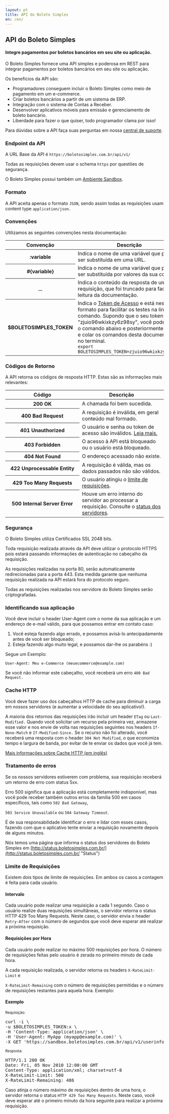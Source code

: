 ```yaml
---
layout: pt
title: API do Boleto Simples
en: /en/
---
```


## API do Boleto Simples

#### Integre pagamentos por boletos bancários em seu site ou aplicação.


O Boleto Simples fornece uma API simples e poderosa em REST para
integrar pagamentos por boletos bancários em seu site ou aplicação.

Os benefícios da API são:

*   Programadores conseguem incluir o Boleto Simples como meio de pagamento em um e-commerce.
*   Criar boletos bancários a partir de um sistema de ERP.
*   Integração com o sistema de Contas a Receber.
*   Desenvolver aplicativos móveis para emissão e gerenciamento de boleto bancário.
*   Liberdade para fazer o que quiser, todo programador clama por isso!

Para dúvidas sobre a API faça suas perguntas em nossa [central de suporte](http://suporte.boletosimples.com.br).

### Endpoint da API

A URL Base da API é `https://boletosimples.com.br/api/v1/`

Todas as requisições devem usar o schema `https` por questões de segurança.

O Boleto Simples possui também um [Ambiente Sandbox](/sandbox).

### Formato

A API aceita apenas o formato `JSON`, sendo assim todas as requisições usam content type `application/json`.

### Convenções

Utilizamos as seguintes convenções nesta documentação:

<table class='table table-bordered'>
  <thead>
    <tr>
      <th>Convenção</th>
      <th>Descrição</th>
    </tr>
  </thead>
  <tbody>
    <tr>
      <th>:variable</th>
      <td>Indica o nome de uma variável que precisa ser substituída em uma URL.</td>
    </tr>
    <tr>
      <th>#{variable}</th>
      <td>Indica o nome de uma variável que precisa ser substituída por valores da sua conta.</td>
    </tr>
    <tr>
      <th>...</th>
      <td>Indica o conteúdo da resposta de uma requisição, que foi truncado para facilitar a leitura da documentação.</td>
    </tr>
    <tr>
      <th>$BOLETOSIMPLES_TOKEN</th>
      <td>
        Indica o <a href="/authentication/token">Token de Acesso</a> e está neste formato para facilitar os testes na linha de comando. Supondo que o seu token é "zjuio96wkixkzy6z98sy", você pode rodar o comando abaixo e posteriormente copiar e colar os comandos desta documentação no terminal.
        <br/>
        <code>export BOLETOSIMPLES_TOKEN=zjuio96wkixkzy6z98sy</code>
      </td>
    </tr>
  </tbody>
</table>

### Códigos de Retorno

A API retorna os códigos de resposta HTTP. Estas são as informações mais relevantes:

<table class='table table-bordered'>
  <thead>
    <tr>
      <th width="220px">Código</th>
      <th>Descrição</th>
    </tr>
  </thead>
  <tbody>
    <tr>
      <th>200 OK</th>
      <td>A chamada foi bem sucedida.</td>
    </tr>
    <tr>
      <th>400 Bad Request</th>
      <td>A requisição é inválida, em geral conteúdo mal formado.</td>
    </tr>
    <tr>
      <th>401 Unauthorized</th>
      <td>O usuário e senha ou token de acesso são inválidos. <a href="/authentication">Leia mais.</a></td>
    </tr>
    <tr>
      <th>403 Forbidden</th>
      <td>O acesso à API está bloqueado ou o usuário está bloqueado.</td>
    </tr>
    <tr>
      <th>404 Not Found</th>
      <td>O endereço acessado não existe.</td>
    </tr>
    <tr>
      <th>422 Unprocessable Entity</th>
      <td>A requisição é válida, mas os dados passados não são válidos.</td>
    </tr>
    <tr>
      <th>429 Too Many Requests</th>
      <td>O usuário atingiu o <a href="#limite-de-requisies">limite de requisições</a>.</td>
    </tr>
    <tr>
      <th>500 Internal Server Error</th>
      <td>Houve um erro interno do servidor ao processar a requisição. Consulte o <a href="http://status.boletosimples.com.br">status dos servidores</a>.</td>
    </tr>
  </tbody>
</table>

### Segurança

O Boleto Simples utiliza Certificados SSL 2048 bits.

Toda requisição realizada através da API deve utilizar o protocolo
HTTPS pois estará passando informações de autenticação no cabeçalho da requisição.

As requisições realizadas na porta 80, serão automaticamente
redirecionadas para a porta 443. Esta medida garante que nenhuma
requisição realizada na API estará fora do protocolo seguro.

Todas as requisições realizadas nos servidore do Boleto Simples serão criptografadas.

### Identificando sua aplicação

Você deve incluir o header User-Agent com o nome da sua aplicação
e um endereço de e-mail válido, para que possamos entrar em contato caso:

1.  Você esteja fazendo algo errado, e possamos avisá-lo antecipadamente antes de você ser bloqueado;
2.  Esteja fazendo algo muito legal, e possamos dar-lhe os parabéns :)

Segue um Exemplo:

   `User-Agent: Meu e-Commerce (meuecommerce@example.com)`

Se você não informar este cabeçalho, você receberá um erro `400 Bad Request.`

### Cache HTTP

Você deve fazer uso dos cabeçalhos HTTP de cache para diminuir a
carga em nossos servidores (e aumentar a velocidade do seu aplicativo!).

A maioria dos retornos das requisições irão incluir um header `ETag`
ou `Last-Modified.` Quando você solicitar um recurso pela primeira vez,
armazene esse valor e nos envie de volta nas requisições seguintes
nos headers `If-None-Match` e `If-Modified-Since.` Se o recurso não
foi alterado, você receberá uma resposta com o header `304 Not Modified`,
o que  economiza tempo e largura de banda, por
evitar de te enviar os dados que você já tem.

[Mais informações sobre Cache HTTP (em inglês)](http://www.mnot.net/cache_docs/)


### Tratamento de erros

Se os nossos servidores estiverem com problema, sua requisição receberá um retorno de erro com status 5xx.

Erro 500 significa que a aplicação está completamente indisponível,
mas você pode receber também outros erros
da família 500 em casos específicos, tais como `502 Bad Gateway`,

`503 Service Unavailable` ou `504 Gateway
Timeout`.

É de sua responsabilidade identificar o erro e lidar com esses
casos, fazendo com que o aplicativo tente enviar
a requisição novamente depois de alguns minutos.

Nós temos uma página que informa o status dos servidores do Boleto Simples em
[http://status.boletosimples.com.br/](http://status.boletosimples.com.br/ "Status")


### Limite de Requisições

Existem dois tipos de limite de requisições. Em ambos os casos a
contagem é feita para cada usuário.

#### Intervalo

Cada usuário pode realizar uma requisição a cada 1 segundo. Caso
o usuário realize duas requisições simultâneas, o servidor
retorna o status HTTP 429 Too Many Requests. Neste caso, o
servidor envia o header `Retry-After` com o número de
segundos que você deve esperar até realizar a próxima requisição.

#### Requisições por Hora

Cada usuário pode realizar no máximo 500 requisições por hora.
O número de requisições feitas pelo usuário é
zerada no primeiro minuto de cada hora.

A cada requisição realizada, o servidor retorna os headers
`X-RateLimit-Limit` e

`X-RateLimit-Remaining` com o
número de requisições permitidas e o número de requisições
restantes para aquela hora. Exemplo:

#### Exemplo

<small>Requisição:</small>

<pre class="bash">
curl -i \
-u $BOLETOSIMPLES_TOKEN:x \
-H 'Content-Type: application/json' \
-H 'User-Agent: MyApp (myapp@example.com)' \
-X GET 'https://sandbox.boletosimples.com.br/api/v1/userinfo'
</pre>

<small>Resposta:</small>

<pre class="http">
HTTP/1.1 200 OK
Date: Fri, 05 Nov 2010 12:00:00 GMT
Content-Type: application/xml; charset=utf-8
X-RateLimit-Limit: 500
X-RateLimit-Remaining: 486
</pre>

Caso atinja o número máximo de requisições dentro de uma hora,
o servidor retorna o status
`HTTP 429 Too Many Requests`.
Neste caso, você deve esperar até o primeiro minuto da hora
seguinte para realizar a próxima requisição.